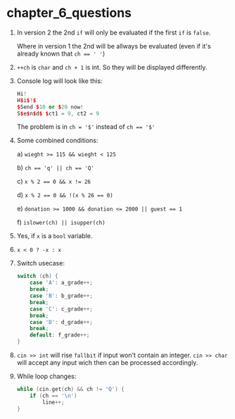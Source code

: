 # chapter_6_questions

1. In version 2 the 2nd `if` will only be evaluated if the first `if` is `false`.

    Where in version 1 the 2nd will be allways be evaluated (even if it's already known that `ch == ' '`)

2. `++ch` is `char` and `ch + 1` is int. So they will be displayed differently.

3. Console log will look like this:

    ```C++
    Hi!
    H$i$!$    
    $Send $10 or $20 now!
    S$e$n$d$ $ct1 = 9, ct2 = 9
    ```

    The problem is in `ch = '$'` instead of `ch == '$'`

4. Some combined conditions:

    a) `wieght >= 115 && wieght < 125`

    b) `ch == 'q' || ch == 'Q'`

    c) `x % 2 == 0 && x != 26`

    d) `x % 2 == 0 && !(x % 26 == 0)`

    e) `donation >= 1000 && donation <= 2000 || guest == 1`

    f) `islower(ch) || isupper(ch)`

5. Yes, if `x` is a `bool` variable.

6. `x < 0 ? -x : x`

7. Switch usecase:

    ```C++
    switch (ch) {
        case 'A': a_grade++;
        break;
        case 'B': b_grade++;
        break;
        case 'C': c_grade++;
        break;
        case 'D': d_grade++;
        break;
        default: f_grade++;
    }
    ```

8. `cin >> int` will rise `fallbit` if input won't contain an integer. `cin >> char` will accept any input wich then can be processed accordingly.

9. While loop changes:

    ```C++
    while (cin.get(ch) && ch != 'Q') {
        if (ch == '\n')
            line++;
    }
    ```
